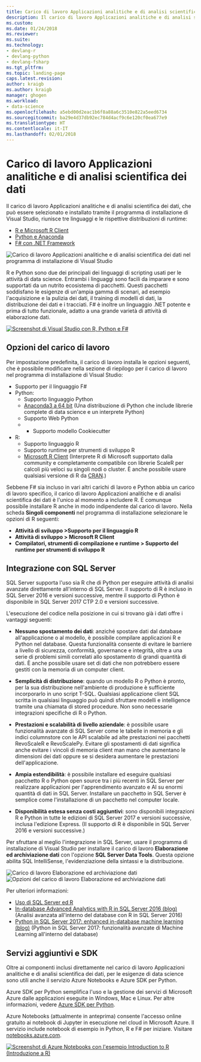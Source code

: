 ```yaml
---
title: Carico di lavoro Applicazioni analitiche e di analisi scientifica dei dati in Visual Studio | Microsoft Docs
description: Il carico di lavoro Applicazioni analitiche e di analisi scientifica dei dati in Visual Studio riunisce Python, R, F# e le rispettive distribuzioni di runtime, inclusa Anaconda.
ms.custom: 
ms.date: 01/24/2018
ms.reviewer: 
ms.suite: 
ms.technology:
- devlang-r
- devlang-python
- devlang-fsharp
ms.tgt_pltfrm: 
ms.topic: landing-page
caps.latest.revision: 
author: kraigb
ms.author: kraigb
manager: ghogen
ms.workload:
- data-science
ms.openlocfilehash: a5ebd00d2eac1b6f8a88a6c3510e822a5eed6734
ms.sourcegitcommit: ba29e4d37db92ec784d4acf9c6e120cf0ea677e9
ms.translationtype: HT
ms.contentlocale: it-IT
ms.lasthandoff: 02/01/2018
---
```

# <a name="data-science-and-analytical-applications-workload"></a>Carico di lavoro Applicazioni analitiche e di analisi scientifica dei dati

Il carico di lavoro Applicazioni analitiche e di analisi scientifica dei dati, che può essere selezionato e installato tramite il programma di installazione di Visual Studio, riunisce tre linguaggi e le rispettive distribuzioni di runtime:

- [R e Microsoft R Client](../rtvs/index.md)
- [Python e Anaconda](../python/overview-of-python-tools-for-visual-studio.md)
- [F# con .NET Framework](/dotnet/fsharp/)

![Carico di lavoro Applicazioni analitiche e di analisi scientifica dei dati nel programma di installazione di Visual Studio](media/data-science-workload.png)

R e Python sono due dei principali dei linguaggi di scripting usati per le attività di data science. Entrambi i linguaggi sono facili da imparare e sono supportati da un nutrito ecosistema di pacchetti. Questi pacchetti soddisfano le esigenze di un'ampia gamma di scenari, ad esempio l'acquisizione e la pulizia dei dati, il training di modelli di dati, la distribuzione dei dati e i tracciati. F# è inoltre un linguaggio .NET potente e prima di tutto funzionale, adatto a una grande varietà di attività di elaborazione dati.

<!--Note link on the image because this one is large -->
[![Screenshot di Visual Studio con R, Python e F#](media/data-science-workload-screens.png)](media/data-science-workload-screens.png)

## <a name="workload-options"></a>Opzioni del carico di lavoro

Per impostazione predefinita, il carico di lavoro installa le opzioni seguenti, che è possibile modificare nella sezione di riepilogo per il carico di lavoro nel programma di installazione di Visual Studio:

- Supporto per il linguaggio F#
- Python:
  - Supporto linguaggio Python
  - [Anaconda3 a 64 bit](https://www.continuum.io) (Una distribuzione di Python che include librerie complete di data science e un interprete Python)
  - Supporto Web Python
  - - Supporto modello Cookiecutter
- R:
  - Supporto linguaggio R
  - Supporto runtime per strumenti di sviluppo R
  - [Microsoft R Client](/machine-learning-server/r-client/what-is-microsoft-r-client) (Interprete R di Microsoft supportato dalla community e completamente compatibile con librerie ScaleR per calcoli più veloci su singoli nodi o cluster. È anche possibile usare qualsiasi versione di R da [CRAN](https://cran.r-project.org/).)

Sebbene F# sia incluso in vari altri carichi di lavoro e Python abbia un carico di lavoro specifico, il carico di lavoro Applicazioni analitiche e di analisi scientifica dei dati è l'unico al momento a includere R. È comunque possibile installare R anche in modo indipendente dal carico di lavoro. Nella scheda **Singoli componenti** nel programma di installazione selezionare le opzioni di R seguenti:

- **Attività di sviluppo >Supporto per il linguaggio R**
- **Attività di sviluppo > Microsoft R Client**
- **Compilatori, strumenti di compilazione e runtime > Supporto del runtime per strumenti di sviluppo R**

## <a name="sql-server-integration"></a>Integrazione con SQL Server

SQL Server supporta l'uso sia R che di Python per eseguire attività di analisi avanzate direttamente all'interno di SQL Server. Il supporto di R è incluso in SQL Server 2016 e versioni successive, mentre il supporto di Python è disponibile in SQL Server 2017 CTP 2.0 e versioni successive.

L'esecuzione del codice nella posizione in cui si trovano già i dati offre i vantaggi seguenti:

- **Nessuno spostamento dei dati**: anziché spostare dati dal database all'applicazione o al modello, è possibile compilare applicazioni R e Python nel database. Questa funzionalità consente di evitare le barriere a livello di sicurezza, conformità, governance e integrità, oltre a una serie di problemi simili correlati allo spostamento di grandi quantità di dati. È anche possibile usare set di dati che non potrebbero essere gestiti con la memoria di un computer client.

- **Semplicità di distribuzione**: quando un modello R o Python è pronto, per la sua distribuzione nell'ambiente di produzione è sufficiente incorporarlo in uno script T-SQL. Qualsiasi applicazione client SQL scritta in qualsiasi linguaggio può quindi sfruttare modelli e intelligence tramite una chiamata di stored procedure. Non sono necessarie integrazioni specifiche di R o Python.

- **Prestazioni e scalabilità di livello aziendale**: è possibile usare funzionalità avanzate di SQL Server come le tabelle in memoria e gli indici columnstore con le API scalabile ad alte prestazioni nei pacchetti RevoScaleR e RevoScalePy. Evitare gli spostamenti di dati significa anche evitare i vincoli di memoria client man mano che aumentano le dimensioni dei dati oppure se si desidera aumentare le prestazioni dell'applicazione.

- **Ampia estendibilità**: è possibile installare ed eseguire qualsiasi pacchetto R o Python open source tra i più recenti in SQL Server per realizzare applicazioni per l'apprendimento avanzato e AI su enormi quantità di dati in SQL Server. Installare un pacchetto in SQL Server è semplice come l'installazione di un pacchetto nel computer locale.

- **Disponibilità estesa senza costi aggiuntivi**: sono disponibili integrazioni R e Python in tutte le edizioni di SQL Server 2017 e versioni successive, inclusa l'edizione Express. (Il supporto di R è disponibile in SQL Server 2016 e versioni successive.)

Per sfruttare al meglio l'integrazione in SQL Server, usare il programma di installazione di Visual Studio per installare il carico di lavoro **Elaborazione ed archiviazione dati** con l'opzione **SQL Server Data Tools**. Questa opzione abilita SQL IntelliSense, l'evidenziazione della sintassi e la distribuzione.

![Carico di lavoro Elaborazione ed archiviazione dati](media/data-storage-workload.png) &nbsp;&nbsp;&nbsp;&nbsp; ![Opzioni del carico di lavoro Elaborazione ed archiviazione dati](media/data-storage-workload-options.png)

Per ulteriori informazioni:

- [Uso di SQL Server ed R](../rtvs/sql-server.md)
- [In-database Advanced Analytics with R in SQL Server 2016 (blog)](https://blogs.technet.microsoft.com/dataplatforminsider/2016/03/29/in-database-advanced-analytics-with-r-in-sql-server-2016/) (Analisi avanzata all'interno del database con R in SQL Server 2016)
- [Python in SQL Server 2017: enhanced in-database machine learning (blog)](https://blogs.technet.microsoft.com/dataplatforminsider/2017/04/19/python-in-sql-server-2017-enhanced-in-database-machine-learning/) (Python in SQL Server 2017: funzionalità avanzate di Machine Learning all'interno del database)

## <a name="additional-services-and-sdks"></a>Servizi aggiuntivi e SDK

Oltre ai componenti inclusi direttamente nel carico di lavoro Applicazioni analitiche e di analisi scientifica dei dati, per le esigenze di data science sono utili anche il servizio Azure Notebooks e Azure SDK per Python.

Azure SDK per Python semplifica l'uso e la gestione dei servizi di Microsoft Azure dalle applicazioni eseguite in Windows, Mac e Linux. Per altre informazioni, vedere [Azure SDK per Python](../python/azure-sdk-for-python.md).

Azure Notebooks (attualmente in anteprima) consente l'accesso online gratuito ai notebook di Jupyter in esecuzione nel cloud in Microsoft Azure. Il servizio include notebook di esempio in Python, R e F# per iniziare. Visitare [notebooks.azure.com](https://notebooks.azure.com/).

<!--Note link on the image because this one is large -->
[![Screenshot di Azure Notebooks con l'esempio Introduction to R (Introduzione a R)](media/data-science-workload-notebooks.png)](media/data-science-workload-notebooks.png)